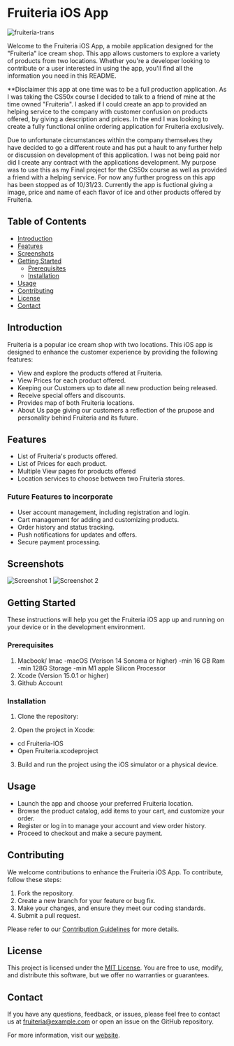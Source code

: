 # Fruiteria iOS App


![fruiteria-trans](https://github.com/CodySly/Fruiteria-IOS/assets/130408252/54aa3acc-50d8-48d0-8fd9-7b063ff3e000)


Welcome to the Fruiteria iOS App, a mobile application designed for the "Fruiteria" ice cream shop. This app allows customers to explore a variety of products from two locations. Whether you're a developer looking to contribute or a user interested in using the app, you'll find all the information you need in this README.

**Disclaimer this app at one time was to be a full production application. As I was taking the CS50x course I decided to talk to a friend of mine at the time owned "Fruiteria". I asked if I could create an app to provided an helping service to the company with customer confusion on products offered, by giving a description and prices. In the end I was looking to create a fully functional online ordering application for Fruiteria exclusively.

  Due to unfortunate circumstances within the company themselves they have decided to go a different route and has put a hault to any further help or discussion on development of this application. I was not being paid nor did I create any contract with the applications development. My purpose was to use this as my Final project for the CS50x course as well as provided a friend with a helping service. For now any further progress on this app has been stopped as of 10/31/23. Currently the app is fuctional giving a image, price and name of each flavor of ice and other products offered by Fruiteria.  


## Table of Contents

- [Introduction](#introduction)
- [Features](#features)
- [Screenshots](#screenshots)
- [Getting Started](#getting-started)
  - [Prerequisites](#prerequisites)
  - [Installation](#installation)
- [Usage](#usage)
- [Contributing](#contributing)
- [License](#license)
- [Contact](#contact)

## Introduction

Fruiteria is a popular ice cream shop with two locations. This iOS app is designed to enhance the customer experience by providing the following features:

- View and explore the products offered at Fruiteria.
- View Prices for each product offered.
- Keeping our Customers up to date all new production being released.
- Receive special offers and discounts.
- Provides map of both Fruiteria locations.
- About Us page giving our customers a reflection of the prupose and personality behind Fruiteria and its future.  


## Features

- List of Fruiteria's products offered.
- List of Prices for each product.
- Multiple View pages for products offered
- Location services to choose between two Fruiteria stores.

### Future Features to incorporate
- User account management, including registration and login.
- Cart management for adding and customizing products.
- Order history and status tracking.
- Push notifications for updates and offers.
- Secure payment processing.

## Screenshots

![Screenshot 1](https://example.com/screenshots/screenshot1.png)
![Screenshot 2](https://example.com/screenshots/screenshot2.png)

## Getting Started

These instructions will help you get the Fruiteria iOS app up and running on your device or in the development environment.

### Prerequisites

1. Macbook/ Imac
   -macOS (Verison 14 Sonoma or higher)
     -min 16 GB Ram
     -min 128G Storage
     -min M1 apple Silicon Processor
2. Xcode (Version 15.0.1 or higher)
3. Github Account



### Installation

1. Clone the repository:



2. Open the project in Xcode:
  - cd Fruiteria-IOS
  - Open Fruiteria.xcodeproject



3. Build and run the project using the iOS simulator or a physical device.

## Usage

- Launch the app and choose your preferred Fruiteria location.
- Browse the product catalog, add items to your cart, and customize your order.
- Register or log in to manage your account and view order history.
- Proceed to checkout and make a secure payment.

## Contributing

We welcome contributions to enhance the Fruiteria iOS App. To contribute, follow these steps:

1. Fork the repository.
2. Create a new branch for your feature or bug fix.
3. Make your changes, and ensure they meet our coding standards.
4. Submit a pull request.

Please refer to our [Contribution Guidelines](CONTRIBUTING.md) for more details.

## License

This project is licensed under the [MIT License](LICENSE). You are free to use, modify, and distribute this software, but we offer no warranties or guarantees.

## Contact

If you have any questions, feedback, or issues, please feel free to contact us at fruiteria@example.com or open an issue on the GitHub repository.

For more information, visit our [website](https://www.fruiteria-app.com).

